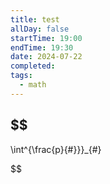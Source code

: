 ```yaml
---
title: test
allDay: false
startTime: 19:00
endTime: 19:30
date: 2024-07-22
completed: 
tags:
  - math
---
```

## $$

\int^{\frac{p}{#}}}_{#}

$$